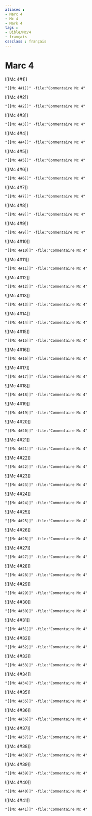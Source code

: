 ```yaml
---
aliases : 
- Marc 4
- Mc 4
- Mark 4
tags : 
- Bible/Mc/4
- français
cssclass : français
---
```


# Marc 4

![[Mc 4#1]]

```query
"[[Mc 4#1]]" -file:"Commentaire Mc 4"
```

![[Mc 4#2]]

```query
"[[Mc 4#2]]" -file:"Commentaire Mc 4"
```

![[Mc 4#3]]

```query
"[[Mc 4#3]]" -file:"Commentaire Mc 4"
```

![[Mc 4#4]]

```query
"[[Mc 4#4]]" -file:"Commentaire Mc 4"
```

![[Mc 4#5]]

```query
"[[Mc 4#5]]" -file:"Commentaire Mc 4"
```

![[Mc 4#6]]

```query
"[[Mc 4#6]]" -file:"Commentaire Mc 4"
```

![[Mc 4#7]]

```query
"[[Mc 4#7]]" -file:"Commentaire Mc 4"
```

![[Mc 4#8]]

```query
"[[Mc 4#8]]" -file:"Commentaire Mc 4"
```

![[Mc 4#9]]

```query
"[[Mc 4#9]]" -file:"Commentaire Mc 4"
```

![[Mc 4#10]]

```query
"[[Mc 4#10]]" -file:"Commentaire Mc 4"
```

![[Mc 4#11]]

```query
"[[Mc 4#11]]" -file:"Commentaire Mc 4"
```

![[Mc 4#12]]

```query
"[[Mc 4#12]]" -file:"Commentaire Mc 4"
```

![[Mc 4#13]]

```query
"[[Mc 4#13]]" -file:"Commentaire Mc 4"
```

![[Mc 4#14]]

```query
"[[Mc 4#14]]" -file:"Commentaire Mc 4"
```

![[Mc 4#15]]

```query
"[[Mc 4#15]]" -file:"Commentaire Mc 4"
```

![[Mc 4#16]]

```query
"[[Mc 4#16]]" -file:"Commentaire Mc 4"
```

![[Mc 4#17]]

```query
"[[Mc 4#17]]" -file:"Commentaire Mc 4"
```

![[Mc 4#18]]

```query
"[[Mc 4#18]]" -file:"Commentaire Mc 4"
```

![[Mc 4#19]]

```query
"[[Mc 4#19]]" -file:"Commentaire Mc 4"
```

![[Mc 4#20]]

```query
"[[Mc 4#20]]" -file:"Commentaire Mc 4"
```

![[Mc 4#21]]

```query
"[[Mc 4#21]]" -file:"Commentaire Mc 4"
```

![[Mc 4#22]]

```query
"[[Mc 4#22]]" -file:"Commentaire Mc 4"
```

![[Mc 4#23]]

```query
"[[Mc 4#23]]" -file:"Commentaire Mc 4"
```

![[Mc 4#24]]

```query
"[[Mc 4#24]]" -file:"Commentaire Mc 4"
```

![[Mc 4#25]]

```query
"[[Mc 4#25]]" -file:"Commentaire Mc 4"
```

![[Mc 4#26]]

```query
"[[Mc 4#26]]" -file:"Commentaire Mc 4"
```

![[Mc 4#27]]

```query
"[[Mc 4#27]]" -file:"Commentaire Mc 4"
```

![[Mc 4#28]]

```query
"[[Mc 4#28]]" -file:"Commentaire Mc 4"
```

![[Mc 4#29]]

```query
"[[Mc 4#29]]" -file:"Commentaire Mc 4"
```

![[Mc 4#30]]

```query
"[[Mc 4#30]]" -file:"Commentaire Mc 4"
```

![[Mc 4#31]]

```query
"[[Mc 4#31]]" -file:"Commentaire Mc 4"
```

![[Mc 4#32]]

```query
"[[Mc 4#32]]" -file:"Commentaire Mc 4"
```

![[Mc 4#33]]

```query
"[[Mc 4#33]]" -file:"Commentaire Mc 4"
```

![[Mc 4#34]]

```query
"[[Mc 4#34]]" -file:"Commentaire Mc 4"
```

![[Mc 4#35]]

```query
"[[Mc 4#35]]" -file:"Commentaire Mc 4"
```

![[Mc 4#36]]

```query
"[[Mc 4#36]]" -file:"Commentaire Mc 4"
```

![[Mc 4#37]]

```query
"[[Mc 4#37]]" -file:"Commentaire Mc 4"
```

![[Mc 4#38]]

```query
"[[Mc 4#38]]" -file:"Commentaire Mc 4"
```

![[Mc 4#39]]

```query
"[[Mc 4#39]]" -file:"Commentaire Mc 4"
```

![[Mc 4#40]]

```query
"[[Mc 4#40]]" -file:"Commentaire Mc 4"
```

![[Mc 4#41]]

```query
"[[Mc 4#41]]" -file:"Commentaire Mc 4"
```

